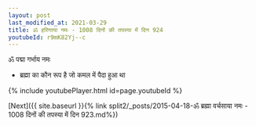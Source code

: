 ```yaml
---
layout: post
last_modified_at: 2021-03-29
title: ॐ हरिणाया नमः - 1008 दिनों की तपस्या में दिन 924
youtubeId: r9mK82Yj--c
---
```

 
 
 ॐ पद्मा गर्भाय नमः  
 
 -  ब्रह्मा का कौन रूप है जो कमल में पैदा हुआ था 
 
  
 
  
 
 
 
 
 
 


{% include youtubePlayer.html id=page.youtubeId %}
 
[Next]({{ site.baseurl }}{% link  split2/_posts/2015-04-18-ॐ ब्रह्मा वर्चसाया नमः - 1008 दिनों की तपस्या में दिन 923.md%})
 
